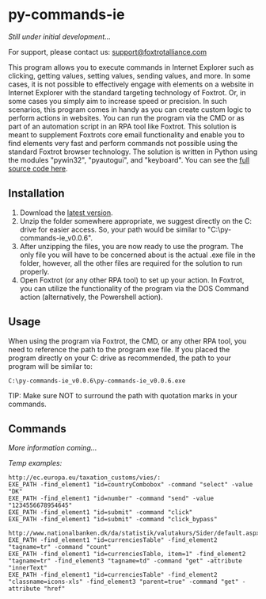 # py-commands-ie

<i>Still under initial development...</i>

For support, please contact us: support@foxtrotalliance.com

This program allows you to execute commands in Internet Explorer such as clicking, getting values, setting values, sending values, and more. In some cases, it is not possible to effectively engage with elements on a website in Internet Explorer with the standard targeting technology of Foxtrot. Or, in some cases you simply aim to increase speed or precision. In such scenarios, this program comes in handy as you can create custom logic to perform actions in websites. You can run the program via the CMD or as part of an automation script in an RPA tool like Foxtrot. This solution is meant to supplement Foxtrots core email functionality and enable you to find elements very fast and perform commands not possible using the standard Foxtrot browser technology. The solution is written in Python using the modules "pywin32", "pyautogui", and "keyboard". You can see the [full source code here](https://github.com/foxtrot-alliance/py-commands-ie/blob/master/py-commands-ie.py).

## Installation

1. Download the [latest version](https://github.com/foxtrot-alliance/py-commands-ie/releases/download/v0.0.6/py-commands-ie_v0.0.6.zip).
2. Unzip the folder somewhere appropriate, we suggest directly on the C: drive for easier access. So, your path would be similar to "C:\py-commands-ie_v0.0.6".
3. After unzipping the files, you are now ready to use the program. The only file you will have to be concerned about is the actual .exe file in the folder, however, all the other files are required for the solution to run properly.
4. Open Foxtrot (or any other RPA tool) to set up your action. In Foxtrot, you can utilize the functionality of the program via the DOS Command action (alternatively, the Powershell action).

## Usage

When using the program via Foxtrot, the CMD, or any other RPA tool, you need to reference the path to the program exe file. If you placed the program directly on your C: drive as recommended, the path to your program will be similar to: 
```
C:\py-commands-ie_v0.0.6\py-commands-ie_v0.0.6.exe
```
TIP: Make sure NOT to surround the path with quotation marks in your commands.

## Commands

<i>More information coming...</i>

<i>Temp examples:</i>
```
http://ec.europa.eu/taxation_customs/vies/:
EXE_PATH -find_element1 "id=countryCombobox" -command "select" -value "DK"
EXE_PATH -find_element1 "id=number" -command "send" -value "1234556678954645"
EXE_PATH -find_element1 "id=submit" -command "click"
EXE_PATH -find_element1 "id=submit" -command "click_bypass"

http://www.nationalbanken.dk/da/statistik/valutakurs/Sider/default.aspx:
EXE_PATH -find_element1 "id=currenciesTable" -find_element2 "tagname=tr" -command "count"
EXE_PATH -find_element1 "id=currenciesTable, item=1" -find_element2 "tagname=tr" -find_element3 "tagname=td" -command "get" -attribute "innerText"
EXE_PATH -find_element1 "id=currenciesTable" -find_element2 "classname=icons-xls" -find_element3 "parent=true" -command "get" -attribute "href"
```
